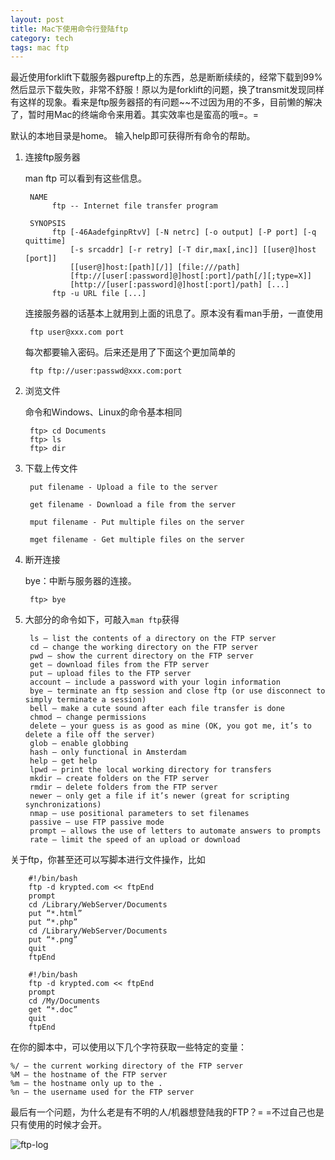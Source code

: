 ```yaml
---
layout: post
title: Mac下使用命令行登陆ftp
category: tech
tags: mac ftp
---
```


最近使用forklift下载服务器pureftp上的东西，总是断断续续的，经常下载到99%然后显示下载失败，非常不舒服！原以为是forklift的问题，换了transmit发现同样有这样的现象。看来是ftp服务器搭的有问题~~不过因为用的不多，目前懒的解决了，暂时用Mac的终端命令来用着。其实效率也是蛮高的哦=。=



默认的本地目录是home。 输入help即可获得所有命令的帮助。

1. 连接ftp服务器
	
	man ftp 可以看到有这些信息。
	
		NAME
		     ftp -- Internet file transfer program
		
		SYNOPSIS
		     ftp [-46AadefginpRtvV] [-N netrc] [-o output] [-P port] [-q quittime]
		         [-s srcaddr] [-r retry] [-T dir,max[,inc]] [[user@]host [port]]
		         [[user@]host:[path][/]] [file:///path]
		         [ftp://[user[:password]@]host[:port]/path[/][;type=X]]
		         [http://[user[:password]@]host[:port]/path] [...]
		     ftp -u URL file [...]
		     
	连接服务器的话基本上就用到上面的讯息了。原本没有看man手册，一直使用
	
		ftp user@xxx.com port
	
	每次都要输入密码。后来还是用了下面这个更加简单的
	
		ftp ftp://user:passwd@xxx.com:port
	

2. 浏览文件
	
	命令和Windows、Linux的命令基本相同
	
		ftp> cd Documents
		ftp> ls		
		ftp> dir
	
3. 下载上传文件

		put filename - Upload a file to the server
		
		get filename - Download a file from the server
		
		mput filename - Put multiple files on the server
		
		mget filename - Get multiple files on the server

4. 断开连接

	bye：中断与服务器的连接。
	
		ftp> bye

	

5. 大部分的命令如下，可敲入`man ftp`获得
	
		ls – list the contents of a directory on the FTP server
		cd – change the working directory on the FTP server
		pwd – show the current directory on the FTP server
		get – download files from the FTP server
		put – upload files to the FTP server
		account – include a password with your login information
		bye – terminate an ftp session and close ftp (or use disconnect to simply terminate a session)
		bell – make a cute sound after each file transfer is done
		chmod – change permissions
		delete – your guess is as good as mine (OK, you got me, it’s to delete a file off the server)
		glob – enable globbing
		hash – only functional in Amsterdam
		help – get help
		lpwd – print the local working directory for transfers
		mkdir – create folders on the FTP server
		rmdir – delete folders from the FTP server
		newer – only get a file if it’s newer (great for scripting synchronizations)
		nmap – use positional parameters to set filenames
		passive – use FTP passive mode
		prompt – allows the use of letters to automate answers to prompts
		rate – limit the speed of an upload or download

关于ftp，你甚至还可以写脚本进行文件操作，比如

		#!/bin/bash
		ftp -d krypted.com << ftpEnd
		prompt
		cd /Library/WebServer/Documents
		put “*.html”
		put “*.php”
		cd /Library/WebServer/Documents
		put “*.png”
		quit
		ftpEnd

		#!/bin/bash
		ftp -d krypted.com << ftpEnd
		prompt
		cd /My/Documents
		get “*.doc”
		quit
		ftpEnd

在你的脚本中，可以使用以下几个字符获取一些特定的变量：

	%/ – the current working directory of the FTP server
	%M – the hostname of the FTP server
	%m – the hostname only up to the .
	%n – the username used for the FTP server
	
最后有一个问题，为什么老是有不明的人/机器想登陆我的FTP？= =不过自己也是只有使用的时候才会开。

![ftp-log](http://7vigrt.com1.z0.glb.clouddn.com/FTP-Log.png)